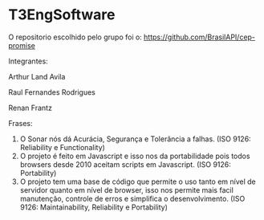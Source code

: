 # T3EngSoftware
O repositorio escolhido pelo grupo foi o: https://github.com/BrasilAPI/cep-promise

Integrantes:

Arthur Land Avila

Raul Fernandes Rodrigues

Renan Frantz

Frases:

1. O Sonar nós dá Acurácia, Segurança e Tolerância a falhas. (ISO 9126: Reliability e Functionality)
2. O projeto é feito em Javascript e isso nos da portabilidade pois todos browsers desde 2010 aceitam scripts em Javascript. (ISO 9126: Portability)
3. O projeto tem uma base de código que permite o uso tanto em nível de servidor quanto em nível de browser, isso nos permite mais facil manutenção, controle de erros e simplifica o desenvolvimento. (ISO 9126: Maintainability, Reliability e Portability)

